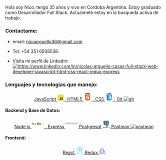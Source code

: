 Hola soy  Nico, tengo 35 años y vivo en Cordoba Argentina.
Estoy graduado como Desarrollador Full Stack.
Actualmete estoy en la busqueda activa de trabajo.
<!-- Lenguajes y tecnologias que manejo:
- JS Java Script
- HTML
- CSS
- React/ Redux
- Node JS
- Express
- Postgresql
- Sequelize
 -->
<h3 align="left">Contactame:</h3>

- email: nicoarguello36@gmail.com
<!-- - LinkedIn: www.linkedin.com/in/nicolas-arguello-casas-full-stack-web-developer  -->
- Tel: +54 351 6508538.

<!-- <h3 align="center">A passionate frontend developer from India</h3>

<p align="left"> <a href="https://github.com/ryo-ma/github-profile-trophy"><img src="https://github-profile-trophy.vercel.app/?username=nicoarguello" alt="nicoarguello" /></a> </p>
 -->
<!-- - <h5 align="left">Visita mi perfil de Linkedin</h5> -->
- <p align="left">Visita mi perfil de Linkedin: <a href="https://linkedin.com/in/https://www.linkedin.com/in/nicolas-arguello-casas-full-stack-web-developer-javascript-html-css-react-redux-express" target="blank"><img align="center" src="https://raw.githubusercontent.com/rahuldkjain/github-profile-readme-generator/master/src/images/icons/Social/linked-in-alt.svg" alt="https://www.linkedin.com/in/nicolas-arguello-casas-full-stack-web-developer-javascript-html-css-react-redux-express" height="12" width="12" /></a>
 

<h3 align="left">Lenguajes y tecnologias que manejo:</h3>
<p align="center"> 
  <a href="https://developer.mozilla.org/en-US/docs/Web/JavaScript" target="_blank"> JavaScript  <img src="https://raw.githubusercontent.com/devicons/devicon/master/icons/javascript/javascript-original.svg" alt="javascript" width="20" height="20"/> </a>   
  <a href="https://www.w3.org/html/" target="_blank">, HTML5  <img src="https://raw.githubusercontent.com/devicons/devicon/master/icons/html5/html5-original-wordmark.svg" alt="html5" width="25" height="25"/> </a>    
  <a href="https://www.w3schools.com/css/" target="_blank">, CSS  <img src="https://raw.githubusercontent.com/devicons/devicon/master/icons/css3/css3-original-wordmark.svg" alt="css3" width="25" height="25"/> </a>
  <a href="https://git-scm.com/" target="_blank">, Git  <img src="https://www.vectorlogo.zone/logos/git-scm/git-scm-icon.svg" alt="git" width="25" height="25"/> </a>
</p>
<h4 align="left">Backend y Base de Datos:</h4>
  <p align="center">
  <a href="https://nodejs.org" target="_blank"> Node.js  <img src="https://raw.githubusercontent.com/devicons/devicon/master/icons/nodejs/nodejs-original-wordmark.svg" alt="nodejs" width="40" height="30"/> </a>
  <a href="https://expressjs.com" target="_blank">, Express   <img src="https://raw.githubusercontent.com/devicons/devicon/master/icons/express/express-original-wordmark.svg" alt="express" width="40" height="30"/> </a>  
    <a href="https://www.postgresql.org" target="_blank"> Postgresql <img src="https://raw.githubusercontent.com/devicons/devicon/master/icons/postgresql/postgresql-original-wordmark.svg" alt="postgresql" width="25" height="25"/> </a> 
  <a href="https://postman.com" target="_blank"> Postman  <img src="https://www.vectorlogo.zone/logos/getpostman/getpostman-icon.svg" alt="postman" width="25" height="25"/> </a>
  </p>
<h4 align="left">Frontend:</h4>
  <p align="center">            
  <a href="https://reactjs.org/" target="_blank"> React  <img src="https://raw.githubusercontent.com/devicons/devicon/master/icons/react/react-original-wordmark.svg" alt="react" width="25" height="25"/> </a>      
  <a href="https://redux.js.org" target="_blank"> Redux  <img src="https://raw.githubusercontent.com/devicons/devicon/master/icons/redux/redux-original.svg" alt="redux" width="20" height="20"/> </a>
</p>

<!-- <p><img align="center" src="https://github-readme-stats.vercel.app/api/top-langs?username=nicoarguello&show_icons=true&locale=en&layout=compact" alt="nicoarguello" /></p> -->
